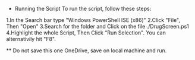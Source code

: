 

- Running the Script
To run the script, follow these steps:

1.In the Search bar type "Windows PowerShell ISE (x86)"
2.Click "File", Then "Open"
3.Search for the folder and Click on the file ./DrugScreen.ps1
4.Highlight the whole Script, Then Click "Run Selection". You can alternativily hit "F8".

** Do not save this one OneDrive, save on local machine and run.